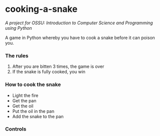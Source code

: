# cooking-a-snake

*A project for*
*OSSU: Introduction to Computer Science and Programming using Python*

A game in Python whereby you have to cook a snake before it can poison you. 

### The rules ###

1. After you are bitten 3 times, the game is over
2. If the snake is fully cooked, you win

### How to cook the snake ###

- Light the fire
- Get the pan
- Get the oil
- Put the oil in the pan
- Add the snake to the pan

### Controls ###

